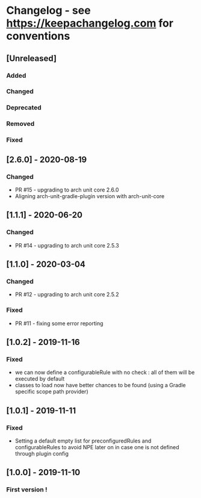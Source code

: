 # Changelog - see https://keepachangelog.com for conventions

## [Unreleased]

### Added

### Changed

### Deprecated

### Removed

### Fixed

## [2.6.0] - 2020-08-19

### Changed
 - PR #15 - upgrading to arch unit core 2.6.0
 - Aligning arch-unit-gradle-plugin version with arch-unit-core 

## [1.1.1] - 2020-06-20

### Changed
 - PR #14 - upgrading to arch unit core 2.5.3

## [1.1.0] - 2020-03-04

### Changed
 - PR #12 - upgrading to arch unit core 2.5.2
 
### Fixed
 - PR #11 - fixing some error reporting

## [1.0.2] - 2019-11-16

### Fixed
 - we can now define a configurableRule with no check : all of them will be executed by default
 - classes to load now have better chances to be found (using a Gradle specific scope path provider)

## [1.0.1] - 2019-11-11

### Fixed
 - Setting a default empty list for preconfiguredRules and configurableRules to avoid NPE later on in case one is not defined through plugin config

## [1.0.0] - 2019-11-10

### First version !
